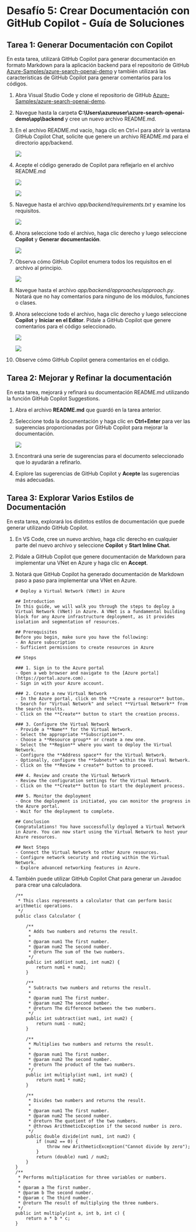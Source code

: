 # Desafío 5: Crear Documentación con GitHub Copilot - Guía de Soluciones

## Tarea 1: Generar Documentación con Copilot

En esta tarea, utilizará GitHub Copilot para generar documentación en formato Markdown para la aplicación backend para el repositorio de GitHub [Azure-Samples/azure-search-openai-demo](https://github.com/Azure-Samples/azure-search-openai-demo) y también utilizará las características de GitHub Copilot para generar comentarios para los códigos.

1. Abra Visual Studio Code y clone el repositorio de GitHub [Azure-Samples/azure-search-openai-demo](https://github.com/Azure-Samples/azure-search-openai-demo).

1. Navegue hasta la carpeta **C:\Users\azureuser\azure-search-openai-demo\app\backend** y cree un nuevo archivo README.md.

1. En el archivo README.md vacío, haga clic en Ctrl+I para abrir la ventana GitHub Copilot Chat, solicite que genere un archivo README.md para el directorio app/backend.

   ![](../../media/Generatee.png)

1. Acepte el código generado de Copilot para reflejarlo en el archivo README.md

   ![](../../media/Code3.png)

   ![](../../media/Code2.png)

1. Navegue hasta el archivo *app/backend/requirements.txt* y examine los requisitos.

   ![](../../media/backend-requirements.png)

1. Ahora seleccione todo el archivo, haga clic derecho y luego seleccione **Copilot** y **Generar documentación**.

   ![](../../media/backend-requirements-generate-docs.png)

1. Observa cómo GitHub Copilot enumera todos los requisitos en el archivo al principio.

   ![](../../media/backend-requirements-list.png)

1. Navegue hasta el archivo *app/backend/approaches/approach.py*. Notará que no hay comentarios para ninguno de los módulos, funciones o clases.

1. Ahora seleccione todo el archivo, haga clic derecho y luego seleccione **Copilot** y **Iniciar en el Editor**. Pídale a GitHub Copilot que genere comentarios para el código seleccionado.

   ![](../../media/snap.png)

   ![](../../media/snap2.png)

1. Observe cómo GitHub Copilot genera comentarios en el código.

## Tarea 2: Mejorar y Refinar la documentación

En esta tarea, mejorará y refinará su documentación README.md utilizando la función GitHub Copilot Suggestions.

1. Abra el archivo **README.md** que guardó en la tarea anterior.

1. Seleccione toda la documentación y haga clic en **Ctrl+Enter** para ver las sugerencias proporcionadas por GitHub Copilot para mejorar la documentación.

   ![](../../media/backend-readme-suggestions.png)

1. Encontrará una serie de sugerencias para el documento seleccionado que lo ayudarán a refinarlo.

1. Explore las sugerencias de GitHub Copilot y **Acepte** las sugerencias más adecuadas.

## Tarea 3: Explorar Varios Estilos de Documentación

En esta tarea, explorará los distintos estilos de documentación que puede generar utilizando GitHub Copilot.

1. En VS Code, cree un nuevo archivo, haga clic derecho en cualquier parte del nuevo archivo y seleccione **Copilot** y **Start Inline Chat**.

1. Pídale a GitHub Copilot que genere documentación de Markdown para implementar una VNet en Azure y haga clic en **Accept**.

1. Notará que GitHub Copilot ha generado documentación de Markdown paso a paso para implementar una VNet en Azure.

   ```
   # Deploy a Virtual Network (VNet) in Azure

   ## Introduction
   In this guide, we will walk you through the steps to deploy a Virtual Network (VNet) in Azure. A VNet is a fundamental building block for any Azure infrastructure deployment, as it provides isolation and segmentation of resources.

   ## Prerequisites
   Before you begin, make sure you have the following:
   - An Azure subscription
   - Sufficient permissions to create resources in Azure
   
   ## Steps

   ### 1. Sign in to the Azure portal
   - Open a web browser and navigate to the [Azure portal](https://portal.azure.com).
   - Sign in with your Azure account.

   ### 2. Create a new Virtual Network
   - In the Azure portal, click on the **Create a resource** button.
   - Search for "Virtual Network" and select **Virtual Network** from the search results.
   - Click on the **Create** button to start the creation process.

   ### 3. Configure the Virtual Network
   - Provide a **Name** for the Virtual Network.
   - Select the appropriate **Subscription**.
   - Choose a **Resource group** or create a new one.
   - Select the **Region** where you want to deploy the Virtual Network.
   - Configure the **Address space** for the Virtual Network.
   - Optionally, configure the **Subnets** within the Virtual Network.
   - Click on the **Review + create** button to proceed.

   ### 4. Review and create the Virtual Network
   - Review the configuration settings for the Virtual Network.
   - Click on the **Create** button to start the deployment process.
   
   ### 5. Monitor the deployment
   - Once the deployment is initiated, you can monitor the progress in the Azure portal.
   - Wait for the deployment to complete.

   ## Conclusion
   Congratulations! You have successfully deployed a Virtual Network in Azure. You can now start using the Virtual Network to host your    Azure resources.

   ## Next Steps
   - Connect the Virtual Network to other Azure resources.
   - Configure network security and routing within the Virtual Network.
   - Explore advanced networking features in Azure.
   ```

1. También puede utilizar GitHub Copilot Chat para generar un Javadoc para crear una calculadora.

   ```
   /**
    * This class represents a calculator that can perform basic arithmetic operations.
    */
   public class Calculator {
    
       /**
        * Adds two numbers and returns the result.
        *
        * @param num1 The first number.
        * @param num2 The second number.
        * @return The sum of the two numbers.
        */
       public int add(int num1, int num2) {
           return num1 + num2;
       }
    
       /**
        * Subtracts two numbers and returns the result.
        *
        * @param num1 The first number.
        * @param num2 The second number.
        * @return The difference between the two numbers.
        */
       public int subtract(int num1, int num2) {
           return num1 - num2;
       }
    
       /**
        * Multiplies two numbers and returns the result.
        *
        * @param num1 The first number.
        * @param num2 The second number.
        * @return The product of the two numbers.
        */
       public int multiply(int num1, int num2) {
           return num1 * num2;
       }
    
       /**
        * Divides two numbers and returns the result.
        *
        * @param num1 The first number.
        * @param num2 The second number.
        * @return The quotient of the two numbers.
        * @throws ArithmeticException if the second number is zero.
        */
       public double divide(int num1, int num2) {
           if (num2 == 0) {
               throw new ArithmeticException("Cannot divide by zero");
           }
           return (double) num1 / num2;
       }
   }
   /**
    * Performs multiplication for three variables or numbers.
    *
    * @param a The first number.
    * @param b The second number.
    * @param c The third number.
    * @return The result of multiplying the three numbers.
    */
   public int multiply(int a, int b, int c) {
       return a * b * c;
   }
   ```


















